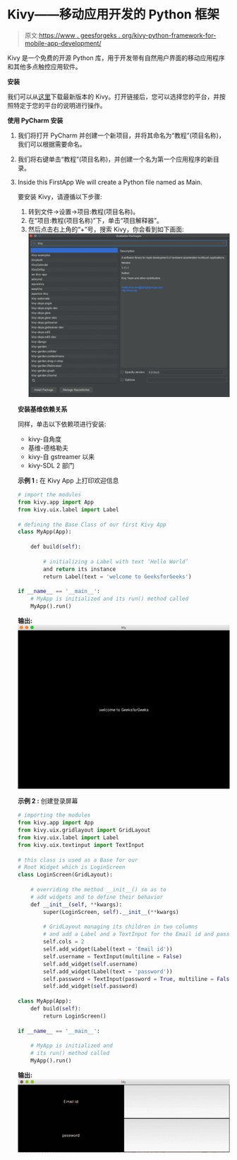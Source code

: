 # Kivy——移动应用开发的 Python 框架

> 原文:[https://www . geesforgeks . org/kivy-python-framework-for-mobile-app-development/](https://www.geeksforgeeks.org/kivy-python-framework-for-mobile-app-development/)

Kivy 是一个免费的开源 Python 库，用于开发带有自然用户界面的移动应用程序和其他多点触控应用软件。

**安装**

我们可以从[这里](http://kivy.org/#download)下载最新版本的 Kivy。打开链接后，您可以选择您的平台，并按照特定于您的平台的说明进行操作。

**使用 PyCharm 安装**

1.  我们将打开 PyCharm 并创建一个新项目，并将其命名为“教程”(项目名称)，我们可以根据需要命名。
2.  我们将右键单击“教程”(项目名称)，并创建一个名为第一个应用程序的新目录。
3.  Inside this FirstApp We will create a Python file named as Main.

    要安装 Kivy，请遵循以下步骤:

    1.  转到文件->设置->项目:教程(项目名称)。
    2.  在“项目:教程(项目名称)”下，单击“项目解释器”。
    3.  然后点击右上角的“+”号，搜索 Kivy，你会看到如下画面:
        ![installing kivy](img/5175dff4011e89eff8a815516ec19904.png)

    **安装基维依赖关系**

    同样，单击以下依赖项进行安装:

    *   kivy-自角度
    *   基维-德格勒夫
    *   kivy-自 gstreamer 以来
    *   kivy-SDL 2 部门

    **示例 1 :** 在 Kivy App 上打印欢迎信息

    ```py
    # import the modules
    from kivy.app import App
    from kivy.uix.label import Label

    # defining the Base Class of our first Kivy App
    class MyApp(App):

        def build(self):

            # initializing a Label with text ‘Hello World’ 
            and return its instance
            return Label(text = 'welcome to GeeksforGeeks')

    if __name__ == '__main__':
        # MyApp is initialized and its run() method called
        MyApp().run()
    ```

    **输出:**
    ![Printing Message on Kivy App](img/4df63c5d820e15a414ab6ad36c92014a.png)

    **示例 2 :** 创建登录屏幕

    ```py
    # importing the modules
    from kivy.app import App
    from kivy.uix.gridlayout import GridLayout
    from kivy.uix.label import Label
    from kivy.uix.textinput import TextInput

    # this class is used as a Base for our 
    # Root Widget which is LoginScreen 
    class LoginScreen(GridLayout):

        # overriding the method __init__() so as to 
        # add widgets and to define their behavior
        def __init__(self, **kwargs):
            super(LoginScreen, self).__init__(**kwargs)

            # GridLayout managing its children in two columns 
            # and add a Label and a TextInput for the Email id and password
            self.cols = 2
            self.add_widget(Label(text = 'Email id'))
            self.username = TextInput(multiline = False)
            self.add_widget(self.username)
            self.add_widget(Label(text = 'password'))
            self.password = TextInput(password = True, multiline = False)
            self.add_widget(self.password)

    class MyApp(App):
        def build(self):
            return LoginScreen()

    if __name__ == '__main__':

        # MyApp is initialized and 
        # its run() method called
        MyApp().run()
    ```

    **输出:**
    ![login app](img/190edaa97f5252f49b2d906057704390.png)